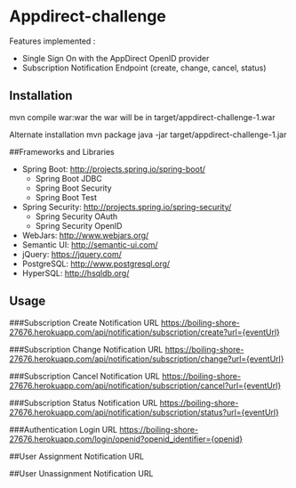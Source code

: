 # Appdirect-challenge

Features implemented :
* Single Sign On with the AppDirect OpenID provider
* Subscription Notification Endpoint (create, change, cancel, status)

## Installation
mvn compile war:war
the war will be in target/appdirect-challenge-1.war

Alternate installation
mvn package
java -jar target/appdirect-challenge-1.jar

##Frameworks and Libraries
* Spring Boot: http://projects.spring.io/spring-boot/
  * Spring Boot JDBC
  * Spring Boot Security
  * Spring Boot Test
* Spring Security: http://projects.spring.io/spring-security/
  * Spring Security OAuth
  * Spring Security OpenID
* WebJars: http://www.webjars.org/
* Semantic UI: http://semantic-ui.com/
* jQuery: https://jquery.com/
* PostgreSQL: http://www.postgresql.org/
* HyperSQL: http://hsqldb.org/

## Usage

###Subscription Create Notification URL
https://boiling-shore-27676.herokuapp.com/api/notification/subscription/create?url={eventUrl}

###Subscription Change Notification URL
https://boiling-shore-27676.herokuapp.com/api/notification/subscription/change?url={eventUrl}

###Subscription Cancel Notification URL
https://boiling-shore-27676.herokuapp.com/api/notification/subscription/cancel?url={eventUrl}

###Subscription Status Notification URL
https://boiling-shore-27676.herokuapp.com/api/notification/subscription/status?url={eventUrl}

###Authentication Login URL
https://boiling-shore-27676.herokuapp.com/login/openid?openid_identifier={openid}

##User Assignment Notification URL

##User Unassignment Notification URL
